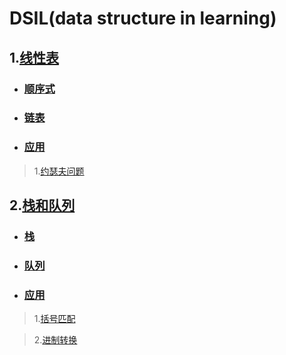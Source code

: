 # DSIL(data structure in learning)

## 1.[线性表](1.list)

- ### [顺序式](1.list/1.list)

- ### [链表](1.list/2.link)

- ### [应用](1.list/3.example)

> 1.[约瑟夫问题](1.list/3.example/Josephus_problem/main.c)

## 2.[栈和队列](2.stack_and_queue)

- ### [栈](2.stack_and_queue/1.stack)

- ### [队列](2.stack_and_queue/2.queue)

- ### [应用](2.stack_and_queue/3.example)

> 1.[括号匹配](2.stack_and_queue/3.example/brackets/main.c)

> 2.[进制转换](2.stack_and_queue/3.example/d2b/main.c)
